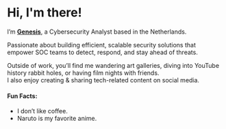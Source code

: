 <h1>Hi, I'm there!</h1>

I’m [**Genesis**](https://genesisvarelli.com/), a Cybersecurity Analyst based in the Netherlands.

Passionate about building efficient, scalable security solutions that empower SOC teams to detect, respond, and stay ahead of threats.

Outside of work, you’ll find me wandering art galleries, diving into YouTube history rabbit holes, or having film nights with friends. <br> I also enjoy creating & sharing tech-related content on social media.

#### Fun Facts:

* I don’t like coffee.
* Naruto is my favorite anime.
